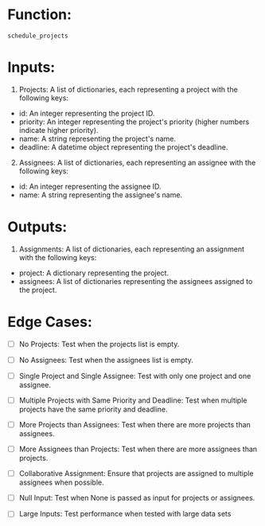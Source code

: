 # Function:

`schedule_projects`

# Inputs:

1. Projects: A list of dictionaries, each representing a project with the following keys:

- id: An integer representing the project ID.
- priority: An integer representing the project's priority (higher numbers indicate higher priority).
- name: A string representing the project's name.
- deadline: A datetime object representing the project's deadline.

2. Assignees: A list of dictionaries, each representing an assignee with the following keys:

- id: An integer representing the assignee ID.
- name: A string representing the assignee's name.

# Outputs:

1. Assignments: A list of dictionaries, each representing an assignment with the following keys:

- project: A dictionary representing the project.
- assignees: A list of dictionaries representing the assignees assigned to the project.

# Edge Cases:

- [ ] No Projects: Test when the projects list is empty.

- [ ] No Assignees: Test when the assignees list is empty.

- [ ] Single Project and Single Assignee: Test with only one project and one assignee.

- [ ] Multiple Projects with Same Priority and Deadline: Test when multiple projects have the same priority and deadline.

- [ ] More Projects than Assignees: Test when there are more projects than assignees.

- [ ] More Assignees than Projects: Test when there are more assignees than projects.

- [ ] Collaborative Assignment: Ensure that projects are assigned to multiple assignees when possible.

- [ ] Null Input: Test when None is passed as input for projects or assignees.

- [ ] Large Inputs: Test performance when tested with large data sets
